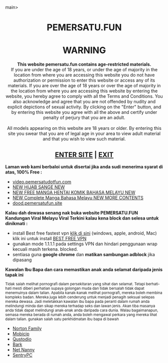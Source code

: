 main><center>
<h1>PEMERSATU.FUN</h1>
<h1>WARNING</h1>
<div><strong>This website pemersatu.fun contains age-restricted materials.</strong><br />If you are under the age of 18 years, or under the age of majority in the location from where you are accessing this website you do not have authorization or permission to enter this website or access any of its materials. If you are over the age of 18 years or over the age of majority in the location from where you are accessing this website by entering the website, you hereby agree to comply with all the Terms and Conditions. You also acknowledge and agree that you are not offended by nudity and explicit depictions of sexual activity. By clicking on the "Enter" button, and by entering this website you agree with all the above and certify under penalty of perjury that you are an adult.<br /><br />All models appearing on this website are 18 years or older. By entering this site you swear that you are of legal age in your area to view adult material and that you wish to view such material.</div>
<h2><a href="https://video.pemersatu.org" target="_blank" rel="dofollow">ENTER SITE</a> | <a href="https://wikipedia.com" rel="nofollow">EXIT</a></h2>
</center>
<p><strong>Laman web kami berbaloi untuk disertai jika anda sudi menerima syarat di atas, 100% Free :</strong></p>
<ul>
<li><a href="https://video.pemersatudotfun.com" target="_blank">video.pemersatudotfun.com</a></li>
<li><a href="https://hijab.pemersatu.top" target="_blank"><span class="blinking">NEW </span>HIJAB SANGE<span class="blinking"> NEW</span></a></li>
<li><a href="https://manga.pemersatu.org" target="_blank" rel="noopener"><span class="blinking">NEW </span>FREE MANGA HENTAI KOMIK BAHASA MELAYU<span class="blinking"> NEW</span></a></li>
<li><a href="https://manga.pemersatu.top" target="_blank"><span class="blinking">NEW </span>Complete Manga Bahasa Melayu<span class="blinking"> NEW MORE CONTENTS</span></a></li>
<li><a href="https://dood.pemersatufun.site" target="_blank" rel="noopener">dood.pemersatufun.site</a></li>
</ul>
	  <div class="paper">
<p><strong>Kalau dah dewasa senang nak buka website PEMERSATU.FUN Kandungan Viral Melayu Viral Terkini kalau kena block dan selesa untuk dinikmati :</strong></p>
<ul>
<li>install Best free fastest vpn <a href="https://one.one.one.one/id-ID/" target="_blank">klik di sini</a> (windows, apple, android, Mac) klik ini untuk install <a href="https://one.one.one.one/id-ID/" target="_blank">BEST FREE VPN</a></li>
<li>gunakan mode 1.1.1.1 pada settings VPN dan hindari penggunaan wrap kecuali masih terkena. blocked.</li>
<li>sentiasa guna <strong>google chrome</strong> dan <strong>matikan sambungan adblock</strong> jika dipasang</li>
</ul>
<p><strong>Kawalan Ibu Bapa dan cara memastikan anak anda selamat daripada jenis tapak ini</strong></p>
<p><small>Tidak salah melihat pornografi dalam persekitaran yang sihat dan selamat. Tetapi berhati-hati mesti diberi perhatian supaya golongan muda dan tidak bersalah tidak dapat menemuinya dalam talian. Apabila kanak-kanak melihat pornografi, mereka boleh membina kompleks badan. Mereka juga lebih cenderung untuk menjadi penagih seksual selepas mereka dewasa. Jadi meletakkan kawalan ibu bapa pada peranti dalam rumah anda melindungi minda dan sikap mereka terhadap seks dan lawan jenis. Akan tiba masanya anda tidak dapat melindungi anak-anak anda daripada cara dunia. Walau bagaimanapun, semasa mereka berada di rumah anda, anda boleh mengawal perkara yang mereka lihat dalam talian. gunakan salah satu perkhidmatan ibu bapa di bawah</small></p>
<ul>
<li><a class="link" href="https://family.norton.com/" target="_blank" rel="noopener">Norton Family</a></li>
<li><a class="link" href="https://www.mobicip.com/" target="_blank" rel="noopener">Mobicip</a></li>
<li><a class="link" href="https://www.qustodio.com/" target="_blank" rel="noopener">Qustodio</a></li>
<li><a class="link" href="https://www.bark.us/" target="_blank" rel="noopener">Bark</a></li>
<li><a class="link" href="https://www.netnanny.com/" target="_blank" rel="noopener">Net Nanny</a></li>
<li><a class="link" href="https://www.sentrypc.com/" target="_blank" rel="noopener">SentryPC</a></li>
</ul>
		   </div>

